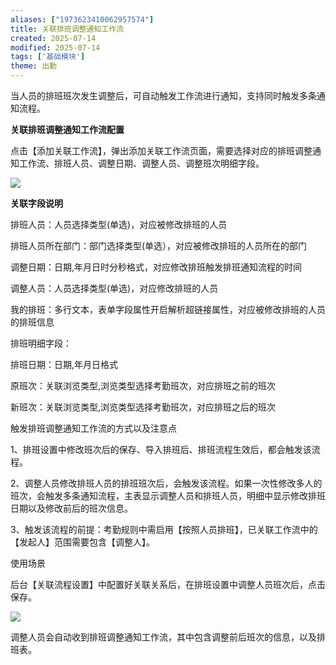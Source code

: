 ```yaml
---
aliases: ["1973623410062957574"]
title: 关联排班调整通知工作流
created: 2025-07-14
modified: 2025-07-14
tags: ['基础模块']
theme: 出勤
---
```


当人员的排班班次发生调整后，可自动触发工作流进行通知，支持同时触发多条通知流程。

**关联排班调整通知工作流配置**

点击【添加关联工作流】，弹出添加关联工作流页面，需要选择对应的排班调整通知工作流、排班人员、调整日期、调整人员、调整班次明细字段。

![](https://myhelpdoc.oss-cn-heyuan.aliyuncs.com/mdimages/5fe633471f4b040119c0d3f6bcbe7654.jpg)

**关联字段说明**

排班人员：人员选择类型(单选)，对应被修改排班的人员

排班人员所在部门：部门选择类型(单选），对应被修改排班的人员所在的部门

调整日期：日期,年月日时分秒格式，对应修改排班触发排班通知流程的时间

调整人员：人员选择类型(单选)，对应修改排班的人员

我的排班：多行文本，表单字段属性开启解析超链接属性，对应被修改排班的人员的排班信息

排班明细字段：

排班日期：日期,年月日格式

原班次：关联浏览类型,浏览类型选择考勤班次，对应排班之前的班次

新班次：关联浏览类型,浏览类型选择考勤班次，对应排班之后的班次

触发排班调整通知工作流的方式以及注意点

1、排班设置中修改班次后的保存、导入排班后、排班流程生效后，都会触发该流程。

2、调整人员修改排班人员的排班班次后，会触发该流程。如果一次性修改多人的班次，会触发多条通知流程，主表显示调整人员和排班人员，明细中显示修改排班日期以及修改前后的班次信息。

3、触发该流程的前提：考勤规则中需启用【按照人员排班】，已关联工作流中的【发起人】范围需要包含【调整人】。

使用场景

后台【关联流程设置】中配置好关联关系后，在排班设置中调整人员班次后，点击保存。

![](https://myhelpdoc.oss-cn-heyuan.aliyuncs.com/mdimages/b16658f794b339801c5df3abc301ed1a.jpg)

调整人员会自动收到排班调整通知工作流，其中包含调整前后班次的信息，以及排班表。

